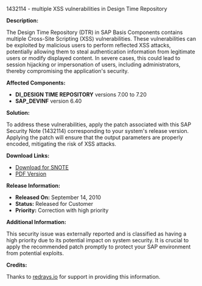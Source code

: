 1432114 - multiple XSS vulnerabilities in Design Time Repository

**Description:**

The Design Time Repository (DTR) in SAP Basis Components contains multiple Cross-Site Scripting (XSS) vulnerabilities. These vulnerabilities can be exploited by malicious users to perform reflected XSS attacks, potentially allowing them to steal authentication information from legitimate users or modify displayed content. In severe cases, this could lead to session hijacking or impersonation of users, including administrators, thereby compromising the application's security.

**Affected Components:**

- **DI_DESIGN TIME REPOSITORY** versions 7.00 to 7.20
- **SAP_DEVINF** version 6.40

**Solution:**

To address these vulnerabilities, apply the patch associated with this SAP Security Note (1432114) corresponding to your system's release version. Applying the patch will ensure that the output parameters are properly encoded, mitigating the risk of XSS attacks.

**Download Links:**

- [Download for SNOTE](https://notesdownloads.sap.com/note/0040000016965012017)
- [PDF Version](https://userapps.support.sap.com/sap/support/sfm/notes/print/0001432114?language=en-US&token=78F036DE4C40CE770A1B65A557E19508)

**Release Information:**

- **Released On:** September 14, 2010
- **Status:** Released for Customer
- **Priority:** Correction with high priority

**Additional Information:**

This security issue was externally reported and is classified as having a high priority due to its potential impact on system security. It is crucial to apply the recommended patch promptly to protect your SAP environment from potential exploits.

**Credits:**

Thanks to [redrays.io](https://redrays.io) for support in providing this information.
